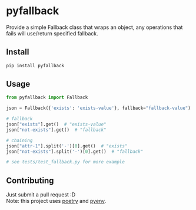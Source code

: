 # pyfallback

Provide a simple Fallback class that wraps an object, any operations that fails will use/return specified fallback.

## Install

```bash
pip install pyfallback
```

## Usage

```python
from pyfallback import Fallback

json = Fallback({'exists': 'exists-value'}, fallback="fallback-value")

# fallback
json["exists"].get()  # "exists-value"
json["not-exists"].get()  # "fallback"

# chaining
json["attr-1"].split('-')[0].get()  # "exists"
json["not-exists"].split('-')[0].get()  # "fallback"

# see tests/test_fallback.py for more example 
```

## Contributing

Just submit a pull request :D <br />
Note: this project uses [poetry](https://github.com/python-poetry/poetry) and [pyenv](https://github.com/pyenv/pyenv).
